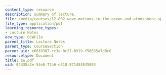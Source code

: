 ```yaml
---
content_type: resource
description: Summary of lecture.
file: /media/courses/12-802-wave-motions-in-the-ocean-and-atmosphere-spring-2004/04438a2e54e672a6e318871484845593_sw.pdf
file_type: application/pdf
learning_resource_types:
- Lecture Notes
ocw_type: OCWFile
parent_title: Lecture Notes
parent_type: CourseSection
parent_uid: e66f8387-cc3a-8c27-8919-f58595a7d8c0
resourcetype: Document
title: sw.pdf
uid: 04438a2e-54e6-72a6-e318-871484845593
---
```

